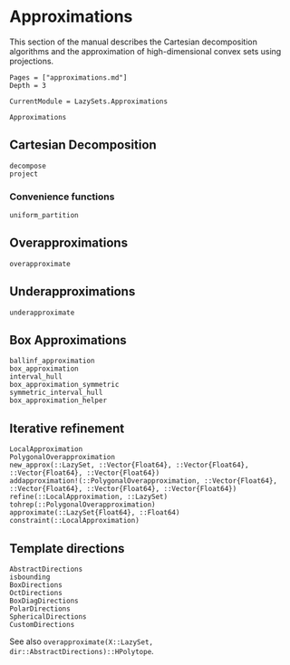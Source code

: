 # Approximations

This section of the manual describes the Cartesian decomposition algorithms and
the approximation of high-dimensional convex sets using projections.

```@contents
Pages = ["approximations.md"]
Depth = 3
```

```@meta
CurrentModule = LazySets.Approximations
```

```@docs
Approximations
```

## Cartesian Decomposition

```@docs
decompose
project
```

### Convenience functions

```@docs
uniform_partition
```

## Overapproximations

```@docs
overapproximate
```

## Underapproximations

```@docs
underapproximate
```

## Box Approximations

```@docs
ballinf_approximation
box_approximation
interval_hull
box_approximation_symmetric
symmetric_interval_hull
box_approximation_helper
```

## Iterative refinement

```@docs
LocalApproximation
PolygonalOverapproximation
new_approx(::LazySet, ::Vector{Float64}, ::Vector{Float64}, ::Vector{Float64}, ::Vector{Float64})
addapproximation!(::PolygonalOverapproximation, ::Vector{Float64}, ::Vector{Float64}, ::Vector{Float64}, ::Vector{Float64})
refine(::LocalApproximation, ::LazySet)
tohrep(::PolygonalOverapproximation)
approximate(::LazySet{Float64}, ::Float64)
constraint(::LocalApproximation)
```

## Template directions

```@docs
AbstractDirections
isbounding
BoxDirections
OctDirections
BoxDiagDirections
PolarDirections
SphericalDirections
CustomDirections
```

See also `overapproximate(X::LazySet, dir::AbstractDirections)::HPolytope`.
